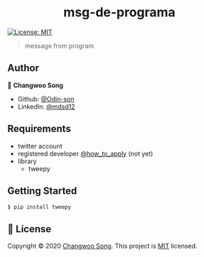 <h1 align="center">msg-de-programa</h1>
<p>
  <a href="https://github.com/Odin-son/msg-de-programa/master/LICENSE" target="_blank">
    <img alt="License: MIT" src="https://img.shields.io/badge/License-MIT-yellow.svg" />
  </a>
</p>

> message from program

## Author

👤 **Changwoo Song**

* Github: [@Odin-son](https://github.com/Odin-son)
* LinkedIn: [@mdsd12](https://linkedin.com/in/mdsd12)

## Requirements
* twitter account
* registered developer [@how_to_apply](blog.naver.com/mdsd12) (not yet)
* library
    * tweepy

## Getting Started
```
$ pip install tweepy
```

## 📝 License

Copyright © 2020 [Changwoo Song](https://github.com/Odin-son).
This project is [MIT](https://github.com/Odin-son/msg-de-programa/master/LICENSE) licensed.